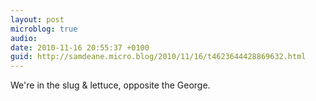 ```yaml
---
layout: post
microblog: true
audio: 
date: 2010-11-16 20:55:37 +0100
guid: http://samdeane.micro.blog/2010/11/16/t4623644428869632.html
---
```

We're in the slug &amp; lettuce, opposite the George.
